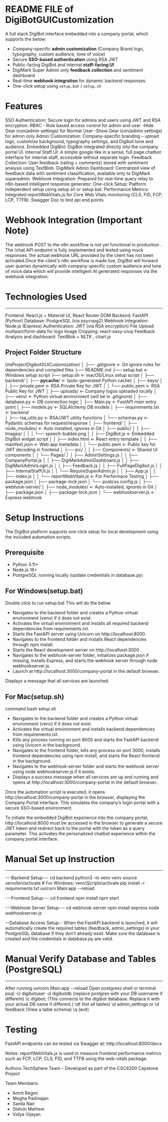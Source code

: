 

#  README FILE of DigiBotGUICustomization

A full stack DigiBot interface embedded into a company portal, which supports the below:

- Company-specific **admin customization** (Company Brand logo, typography, custom audience, tone of voice)
- Secure **SSO-based authentication** using RSA JWT
- Public-facing DigiBot and internal **staff-facing UI**
- DigiMark Super Admin only **feedback collection** and sentiment dashboard
- Real-time **webhook integration** for dynamic backend responses.
- One-click setup using `setup.bat` / `setup.sh`

# Features
SSO Authentication: Secure login for admins and users using JWT and RSA encryption.
RBAC - Role based access control for admin and user 
-Hide Gear icon(admin settings) for Normal User
-Show Gear icon(admin settings) for admin only
Admin Customization: Company-specific branding – upload logo, customize background, typography settings, and Digibot tone and audience.
Embedded DigiBot: DigiBot integrated directly into the company portal UI.
Internal Staff UI: A simple google like in a sense, full page chatbot interface for internal staff, accessible without separate login.
Feedback Collection: User feedback (rating + comments) stored with sentiment analysis using TextBlob.
DigiMark Admin Dashboard: Centralized view of feedback data with sentiment classification, available only to DigiMark superadmin.
Webhook Integration: Prepared for real-time query relay to n8n-based intelligent response generator.
One-click Setup: Platform independent setup using setup.sh or setup.bat.
Performance Metrics: Integrated reportWebVitals.js for Core Web Vitals monitoring (CLS, FID, FCP, LCP, TTFB).
Swagger Doc to test api end points

# Webhook Integration (Important Note)

The webhook POST to the n8n workflow is not yet functional in production . The /chat API endpoint is fully implemented and tested using mock responses, the actual webhook URL provided by the client has not been activated.Once the client's n8n workflow is made live, DigiBot will forward user queries dynamically  with company-specific custom audience and tone of voice data which will provide intelligent AI generated responses via the webhook integration.

# Technologies Used
------------------------------
Frontend: React.js + Material UI, React Router DOM
Backend: FastAPI (Python)
Database: PostgreSQL (via psycopg2)
Webhook Integration: Node.js (Express)
Authentication: JWT (via RSA encryption)
File Upload: multipart/form-data for logo
Image Cropping: react-easy-crop
Feedback Analysis and dashboard: TextBlob + NLTK , chart.js

## Project Folder Structure

UniProjectDigibotGUICustomization/
│
├── .gitignore                  ← Git ignore rules for dependencies and compiled files
├── README.md
├── setup.bat                   ← Windows setup script
├── setup.sh                    ← macOS/Linux setup script
│
├── backend/
│   ├── __pycache__/            ←  (auto-generated Python cache)
│   ├── keys/
│   │   ├── private.pem         ← RSA Private Key for JWT
│   │   └── public.pem          ← RSA Public Key for JWT
│   ├── uploads/                ← Company logos uploaded locally
│   ├── venv/                   ←  Python virtual environment (will be in .gitignore)
│   ├── database.py             ← DB connection logic
│   ├── Main.py                 ← FastAPI main entry point
│   ├── models.py               ← SQLAlchemy DB models
│   ├── requirements.txt        ←  backend  
│   ├── rsa_utils.py            ← RSA/JWT utility functions
│   └── schemas.py              ← Pydantic schemas for request/response
│
├── frontend/
│   ├── node_modules/           ←  Auto installed, ignores in Git
│   ├── public/
│   │   ├── Images/
│   │   │   └── speech-bubble.png
│   │   ├── DigiBot.js          ← Embedded DigiBot widget script
│   │   ├── index.html          ← React entry template
│   │   ├── manifest.json       ← Web app metadata
│   │   └── public.pem          ← Public key for JWT decoding in frontend
│   ├── src/
│   │   ├── Components/         ← Shared UI components
│   │   └── Pages/
│   │       ├── AdminSettings.js
│   │       ├── CompanyPortal.js
│   │       ├── DigiMarkAdminDashboard.js
│   │       ├── DigiMarkAdminLogin.js
│   │       ├── Feedback.js
│   │       ├── FullPageDigibot.js
│   │       ├── InternalStaffUI.js
│   │       └── RequireSuperAdmin.js
│   │   ├── App.js
│   │   ├── index.js
│   │   └── reportWebVitals.js  ← For Performace Testing 
│   ├── package.json
│   ├── package-lock.json
│   └── postcss.config.js
│
├── webhook-server/
│   ├── node_modules/           ←  Auto-installed, ignores in Git
│   ├── package.json
│   ├── package-lock.json
│   └── webhookserver.js        ← Express webhook 

# Setup Instructions
The DigiBot platform supports one click setup for local development using the included automation scripts.

Prerequisite
------------
- Python 3.11+
- Node.js 16+
- PostgreSQL running locally (update credentials in database.py)

For Windows(setup.bat)
----------------------
Double click to run setup.bat
This will do the below
- Navigates to the backend folder and creates a Python virtual environment (venv) if it does not exist.
- Activates the virtual environment and installs all required backend dependencies from requirements.txt.
- Starts the FastAPI server using Uvicorn on http://localhost:8000.
- Navigates to the frontend folder and installs React dependencies through npm install.
- Starts the React development server on http://localhost:3000 .
- Navigates to the webhook-server folder, initializes package.json if missing, installs Express, and starts the webhook server   through node webhookserver.js.
- Launch at http://localhost:3000/company-portal in the default browser.

Displays a message that all services are launched.

For Mac(setup.sh)
----------------------
command bash setup.sh
- Navigates to the backend folder and creates a Python virtual environment (venv) if it does not exist.
- Activates the virtual environment and installs backend dependencies from requirements.txt.
- Kills any process running on port 8000 and starts the FastAPI backend using Uvicorn in the background.
- Navigates to the frontend folder, kills any process on port 3000, installs frontend dependencies using npm install, and starts the React frontend in the background.
- Navigates to the webhook-server folder and starts the webhook server using node webhookserver.js if it exists.
- Displays a success message when all services are up and running and opens at http://localhost:3000/company-portal in the default browser..

Once the automation script is executed, it opens http://localhost:3000/company-portal in the browser, displaying the Company Portal interface. This simulates the company’s login portal with a secure SSO-based environment.

To initiate the embedded DigiBot experience into the company portal, http://localhost:8000 must be accessed in the browser to generate a secure JWT token and redirect back to the portal with the token as a query parameter. This activates the personalized chatbot experience within the company portal interface.

# Manual Set up Instruction 
-----------------------------
---Backend Setup---
cd backend
python3 -m venv venv
source venv/bin/activate  # For Windows: venv\Scripts\activate
pip install -r requirements.txt
uvicorn Main:app --reload

---Frontend Setup---
cd frontend
npm install
npm start

---Webhook Server Setup---
cd webhook-server
npm install express
node webhookserver.js

--Database Access Setup--
When the FastAPI backend is launched, it will automatically create the required tables (feedback, admin_settings) in your PostgreSQL database if they don’t already exist. Make sure the database is created and the credentials in database.py are valid.

# Manual Verify Database and Tables (PostgreSQL)
-------------------------------------------------
After running uvicorn Main:app --reload
Open  postgress shell or terminal
psql -U digibotuser -d digibotdb (replace postgres with your DB username if different)
\c digibot; (This connects to the digibot database. Replace it with your actual DB name if different.)
\dt (list all tables)
\d admin_settings or \d feedback (View a table schema)
\q (exit)

# Testing
FastAPI endpoints can be tested via Swagger at:
http://localhost:8000/docs

Notes:
reportWebVitals.js is used to measure frontend performance metrics such as FCP, LCP, CLS, FID, and TTFB using the web-vitals package.

Authors
TechSphere Team – Developed as part of the CSC6200 Capstone Project

Team Members:
- Amrit Regmi
- Megha Padmajan
- Sanila Nair
- Stalvin Mathew
- Vidya Vijayan












